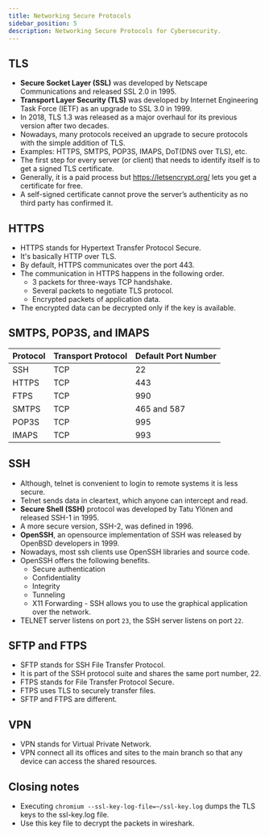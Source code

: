 ```yaml
---
title: Networking Secure Protocols
sidebar_position: 5
description: Networking Secure Protocols for Cybersecurity.
---
```


## TLS
- **Secure Socket Layer (SSL)** was developed by Netscape Communications and released SSL 2.0 in 1995.
- **Transport Layer Security (TLS)** was developed by Internet Engineering Task Force (IETF) as an upgrade to SSL 3.0 in 1999.
- In 2018, TLS 1.3 was released as a major overhaul for its previous version after two decades.
- Nowadays, many protocols received an upgrade to secure protocols with the simple addition of TLS. 
- Examples: HTTPS, SMTPS, POP3S, IMAPS, DoT(DNS over TLS), etc.
- The first step for every server (or client) that needs to identify itself is to get a signed TLS certificate.
- Generally, it is a paid process but https://letsencrypt.org/ lets you get a certificate for free.
- A self-signed certificate cannot prove the server’s authenticity as no third party has confirmed it.

## HTTPS
- HTTPS stands for Hypertext Transfer Protocol Secure.
- It's basically HTTP over TLS.
- By default, HTTPS communicates over the port 443.
- The communication in HTTPS happens in the following order.
    - 3 packets for three-ways TCP handshake.
    - Several packets to negotiate TLS protocol.
    - Encrypted packets of application data.
- The encrypted data can be decrypted only if the key is available.

## SMTPS, POP3S, and IMAPS

| Protocol | Transport Protocol | Default Port Number |
| -------- | ------------------ | ------------------- |
| SSH      | TCP                | 22                  |
| HTTPS    | TCP                | 443                 |
| FTPS     | TCP                | 990                 |
| SMTPS    | TCP                | 465 and 587         |
| POP3S    | TCP                | 995                 |
| IMAPS    | TCP                | 993                 |

## SSH
- Although, telnet is convenient to login to remote systems it is less secure.
- Telnet sends data in cleartext, which anyone can intercept and read.
- **Secure Shell (SSH)** protocol was developed by Tatu Ylönen and released SSH-1 in 1995.
- A more secure version, SSH-2, was defined in 1996.
- **OpenSSH**, an opensource implementation of SSH was released by OpenBSD developers in 1999.
- Nowadays, most ssh clients use OpenSSH libraries and source code.
- OpenSSH offers the following benefits.
    - Secure authentication
    - Confidentiality
    - Integrity
    - Tunneling
    - X11 Forwarding -  SSH allows you to use the graphical application over the network.
- TELNET server listens on port `23`, the SSH server listens on port `22`.

## SFTP and FTPS
- SFTP stands for SSH File Transfer Protocol.
- It is part of the SSH protocol suite and shares the same port number, 22. 
- FTPS stands for File Transfer Protocol Secure.
- FTPS uses TLS to securely transfer files.
- SFTP and FTPS are different.

## VPN
- VPN stands for Virtual Private Network.
- VPN connect all its offices and sites to the main branch so that any device can access the shared resources.

## Closing notes
- Executing `chromium --ssl-key-log-file=~/ssl-key.log` dumps the TLS keys to the ssl-key.log file.
- Use this key file to decrypt the packets in wireshark.

